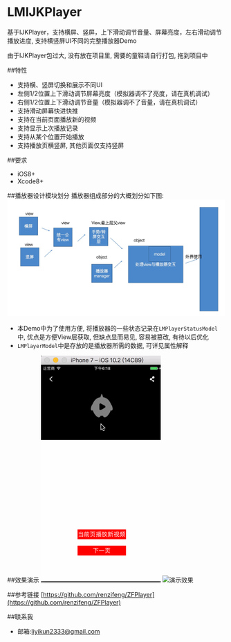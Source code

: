 # LMIJKPlayer
基于IJKPlayer，支持横屏、竖屏，上下滑动调节音量、屏幕亮度，左右滑动调节播放进度, 支持横竖屏UI不同的完整播放器Demo

由于IJKPlayer包过大, 没有放在项目里, 需要的童鞋请自行打包, 拖到项目中

##特性
* 支持横、竖屏切换和展示不同UI
* 左侧1/2位置上下滑动调节屏幕亮度（模拟器调不了亮度，请在真机调试）
* 右侧1/2位置上下滑动调节音量（模拟器调不了音量，请在真机调试）
* 支持滑动屏幕快进快推
* 支持在当前页面播放新的视频
* 支持显示上次播放记录
* 支持从某个位置开始播放
* 支持播放页横竖屏, 其他页面仅支持竖屏

##要求
* iOS8+
* Xcode8+

##播放器设计模块划分
播放器组成部分的大概划分如下图:
![组成划分](Composition.png)

* 本Demo中为了使用方便, 将播放器的一些状态记录在`LMPlayerStatusModel`中, 优点是方便View层获取, 但缺点显而易见, 容易被篡改, 有待以后优化
* `LMPlayerModel`中是存放的是播放器所需的数据, 可详见属性解释

##效果演示
![演示效果](screen1.gif
)
![演示效果](screen2.gif)


##参考链接
[https://github.com/renzifeng/ZFPlayer](https://github.com/renzifeng/ZFPlayer)

##联系我
* 邮箱:[liyikun2333@gmail.com](liyikun2333@gmail.com)


